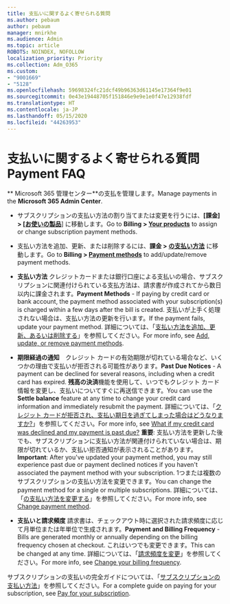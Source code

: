 ```yaml
---
title: 支払いに関するよく寄せられる質問
ms.author: pebaum
author: pebaum
manager: mnirkhe
ms.audience: Admin
ms.topic: article
ROBOTS: NOINDEX, NOFOLLOW
localization_priority: Priority
ms.collection: Adm_O365
ms.custom:
- "9001669"
- "5128"
ms.openlocfilehash: 59698324fc21dcf49b96363d61145e17364f9e01
ms.sourcegitcommit: 0e43e19448705f151846e9e9e1e0f47e12938fdf
ms.translationtype: HT
ms.contentlocale: ja-JP
ms.lasthandoff: 05/15/2020
ms.locfileid: "44263953"
---
```

# <a name="payment-faq"></a><span data-ttu-id="ca3a1-102">支払いに関するよく寄せられる質問</span><span class="sxs-lookup"><span data-stu-id="ca3a1-102">Payment FAQ</span></span>

<span data-ttu-id="ca3a1-103">\*\* Microsoft 365 管理センター\*\*の支払を管理します。</span><span class="sxs-lookup"><span data-stu-id="ca3a1-103">Manage payments in the **Microsoft 365 Admin Center**.</span></span> 

- <span data-ttu-id="ca3a1-104">サブスクリプションの支払い方法の割り当てまたは変更を行うには、**[課金] > [[お使いの製品](https://go.microsoft.com/fwlink/p/?linkid=842054)**] に移動します。</span><span class="sxs-lookup"><span data-stu-id="ca3a1-104">Go to **Billing > [Your products](https://go.microsoft.com/fwlink/p/?linkid=842054)** to assign or change subscription payment methods.</span></span>
- <span data-ttu-id="ca3a1-105">支払い方法を追加、更新、または削除するには、**課金 > [の支払い方法](https://go.microsoft.com/fwlink/p/?linkid=2018806)** に移動します。</span><span class="sxs-lookup"><span data-stu-id="ca3a1-105">Go to **Billing > [Payment methods](https://go.microsoft.com/fwlink/p/?linkid=2018806)** to add/update/remove payment methods.</span></span>

- <span data-ttu-id="ca3a1-106">**支払い方法** クレジットカードまたは銀行口座による支払いの場合、サブスクリプションに関連付けられている支払方法は、請求書が作成されてから数日以内に課金されます。</span><span class="sxs-lookup"><span data-stu-id="ca3a1-106">**Payment Methods** - If paying by credit card or bank account, the payment method associated with your subscription(s) is charged within a few days after the bill is created.</span></span> <span data-ttu-id="ca3a1-107">支払いが上手く処理されない場合は、支払い方法の更新を行います。</span><span class="sxs-lookup"><span data-stu-id="ca3a1-107">If the payment fails, update your payment method.</span></span> <span data-ttu-id="ca3a1-108">詳細については、「[支払い方法を追加、更新、あるいは削除する](https://go.microsoft.com/fwlink/?linkid=2118133)」を参照してください。</span><span class="sxs-lookup"><span data-stu-id="ca3a1-108">For more info, see [Add, update, or remove payment methods](https://go.microsoft.com/fwlink/?linkid=2118133).</span></span>

- <span data-ttu-id="ca3a1-109">**期限経過の通知**　クレジット カードの有効期限が切れている場合など、いくつかの理由で支払いが拒否される可能性があります。</span><span class="sxs-lookup"><span data-stu-id="ca3a1-109">**Past Due Notices** - A payment can be declined for several reasons, including when a credit card has expired.</span></span> <span data-ttu-id="ca3a1-110">**残高の決済**機能を使用して、いつでもクレジット カード情報を変更し、支払いについてすぐに再送信できます。</span><span class="sxs-lookup"><span data-stu-id="ca3a1-110">You can use the **Settle balance** feature at any time to change your credit card information and immediately resubmit the payment.</span></span> <span data-ttu-id="ca3a1-111">詳細については、「[クレジット カードが拒否され、支払い期日を過ぎてしまった場合はどうなりますか?](https://docs.microsoft.com/microsoft-365/commerce/billing-and-payments/pay-for-your-subscription?view=o365-worldwide#what-if-my-credit-card-was-declined-and-my-payment-is-past-due)」を参照してください。</span><span class="sxs-lookup"><span data-stu-id="ca3a1-111">For more info, see [What if my credit card was declined and my payment is past due?](https://docs.microsoft.com/microsoft-365/commerce/billing-and-payments/pay-for-your-subscription?view=o365-worldwide#what-if-my-credit-card-was-declined-and-my-payment-is-past-due)</span></span> <span data-ttu-id="ca3a1-112">**重要**: 支払い方法を更新した後でも、サブスクリプションに支払い方法が関連付けられていない場合は、期限が切れているか、支払い拒否通知が表示されることがあります。</span><span class="sxs-lookup"><span data-stu-id="ca3a1-112">**Important**: After you've updated your payment method, you may still experience past due or payment declined notices if you haven't associated the payment method with your subscription.</span></span> <span data-ttu-id="ca3a1-113">1つまたは複数のサブスクリプションの支払い方法を変更できます。</span><span class="sxs-lookup"><span data-stu-id="ca3a1-113">You can change the payment method for a single or multiple subscriptions.</span></span> <span data-ttu-id="ca3a1-114">詳細については、「[の支払い方法を変更する](https://docs.microsoft.com/microsoft-365/commerce/billing-and-payments/add-update-or-remove-credit-card-or-bank-account?view=o365-worldwide#change-a-payment-method)」を参照してください。</span><span class="sxs-lookup"><span data-stu-id="ca3a1-114">For more info, see [Change payment method](https://docs.microsoft.com/microsoft-365/commerce/billing-and-payments/add-update-or-remove-credit-card-or-bank-account?view=o365-worldwide#change-a-payment-method).</span></span>

- <span data-ttu-id="ca3a1-115">**支払いと請求頻度** 請求書は、チェックアウト時に選択された請求頻度に応じて月単位または年単位で生成されます。</span><span class="sxs-lookup"><span data-stu-id="ca3a1-115">**Payment and Billing Frequency** - Bills are generated monthly or annually depending on the billing frequency chosen at checkout.</span></span> <span data-ttu-id="ca3a1-116">これはいつでも変更できます。</span><span class="sxs-lookup"><span data-stu-id="ca3a1-116">This can be changed at any time.</span></span> <span data-ttu-id="ca3a1-117">詳細については、「[請求頻度を変更](https://go.microsoft.com/fwlink/?linkid=2119148)」を参照してください。</span><span class="sxs-lookup"><span data-stu-id="ca3a1-117">For more info, see [Change your billing frequency](https://go.microsoft.com/fwlink/?linkid=2119148).</span></span>

<span data-ttu-id="ca3a1-118">サブスクリプションの支払いの完全ガイドについては、「[サブスクリプションの支払い方法](https://docs.microsoft.com/microsoft-365/commerce/billing-and-payments/pay-for-your-subscription?view=o365-worldwide)」を参照してください。</span><span class="sxs-lookup"><span data-stu-id="ca3a1-118">For a complete guide on paying for your subscription, see [Pay for your subscription](https://docs.microsoft.com/microsoft-365/commerce/billing-and-payments/pay-for-your-subscription?view=o365-worldwide).</span></span>
